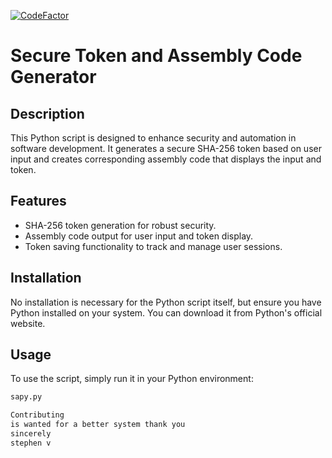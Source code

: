 [![CodeFactor](https://www.codefactor.io/repository/github/stephenv121/sapy.py/badge)](https://www.codefactor.io/repository/github/stephenv121/sapy.py)

# Secure Token and Assembly Code Generator

## Description
This Python script is designed to enhance security and automation in software development. It generates a secure SHA-256 token based on user input and creates corresponding assembly code that displays the input and token.

## Features
- SHA-256 token generation for robust security.
- Assembly code output for user input and token display.
- Token saving functionality to track and manage user sessions.

## Installation
No installation is necessary for the Python script itself, but ensure you have Python installed on your system. You can download it from Python's official website.

## Usage
To use the script, simply run it in your Python environment:
```bash
sapy.py

Contributing
is wanted for a better system thank you
sincerely
stephen v




